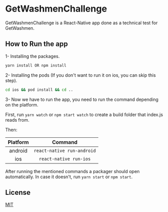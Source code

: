 # GetWashmenChallenge

GetWashmenChallenge is a React-Native app done as a technical test for GetWashmen.

## How to Run the app

1- Installing the packages.

```bash
yarn install OR npm install
```

2- Installing the pods (If you don't want to run it on ios, you can skip this step).

```bash
cd ios && pod install && cd ..
```

3- Now we have to run the app, you need to run the command depending on the platform.

First, run `yarn watch` or `npm start watch` to create a build folder that index.js reads from.

Then:

| Platform |          Command           |
| :------: | :------------------------: |
| android  | `react-native run-android` |
|   ios    |   `react-native run-ios`   |

After running the mentioned commands a packager should open automatically. In case it doesn't, run `yarn start` or `npm start`.

## License

[MIT](https://choosealicense.com/licenses/mit/)
